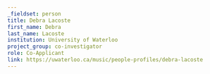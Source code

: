 ```yaml
---
_fieldset: person
title: Debra Lacoste
first_name: Debra
last_name: Lacoste
institution: University of Waterloo
project_group: co-investigator
role: Co-Applicant
link: https://uwaterloo.ca/music/people-profiles/debra-lacoste
---
```

